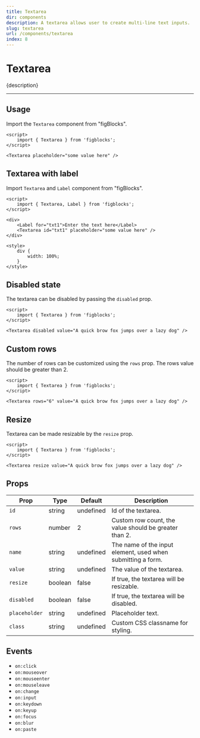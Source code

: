 ```yaml
---
title: Textarea
dir: components
description: A textarea allows user to create multi-line text inputs.
slug: textarea
url: /components/textarea
index: 8
---
```


<script> 
	import 'figblocks/globalStyles'; 
</script>

# Textarea

{description}

---

## Usage

Import the `Textarea` component from "figBlocks".

```svelte example hideScript
<script>
	import { Textarea } from 'figblocks';
</script>

<Textarea placeholder="some value here" />
```

## Textarea with label

Import `Textarea` and `Label` component from "figBlocks".

```svelte example hideScript hideStyle
<script>
	import { Textarea, Label } from 'figblocks';
</script>

<div>
	<Label for="txt1">Enter the text here</Label>
	<Textarea id="txt1" placeholder="some value here" />
</div>

<style>
	div {
		width: 100%;
	}
</style>
```

## Disabled state

The textarea can be disabled by passing the `disabled` prop.

```svelte example hideScript
<script>
	import { Textarea } from 'figblocks';
</script>

<Textarea disabled value="A quick brow fox jumps over a lazy dog" />
```

## Custom rows

The number of rows can be customized using the `rows` prop. The rows value should be greater than 2.

```svelte example hideScript
<script>
	import { Textarea } from 'figblocks';
</script>

<Textarea rows="6" value="A quick brow fox jumps over a lazy dog" />
```

## Resize

Textarea can be made resizable by the `resize` prop.

```svelte example hideScript
<script>
	import { Textarea } from 'figblocks';
</script>

<Textarea resize value="A quick brow fox jumps over a lazy dog" />
```

## Props

| Prop          | Type    | Default   | Description                                                 |
| ------------- | ------- | --------- | ----------------------------------------------------------- |
| `id`          | string  | undefined | Id of the textarea.                                         |
| `rows`        | number  | 2         | Custom row count, the value should be greater than 2.       |
| `name`        | string  | undefined | The name of the input element, used when submitting a form. |
| `value`       | string  | undefined | The value of the textarea.                                  |
| `resize`      | boolean | false     | If true, the textarea will be resizable.                    |
| `disabled`    | boolean | false     | If true, the textarea will be disabled.                     |
| `placeholder` | string  | undefined | Placeholder text.                                           |
| `class`       | string  | undefined | Custom CSS classname for styling.                           |

## Events

- `on:click`
- `on:mouseover`
- `on:mouseenter`
- `on:mouseleave`
- `on:change`
- `on:input`
- `on:keydown`
- `on:keyup`
- `on:focus`
- `on:blur`
- `on:paste`
